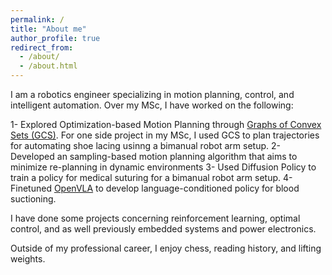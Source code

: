 ```yaml
---
permalink: /
title: "About me"
author_profile: true
redirect_from: 
  - /about/
  - /about.html
---
```


I am a robotics engineer specializing in motion planning, control, and intelligent automation. Over my MSc, I have worked on the following:

1- Explored Optimization-based Motion Planning through [Graphs of Convex Sets (GCS)](https://arxiv.org/abs/2205.04422). For one side project in my MSc, I used GCS to plan trajectories for automating shoe lacing usinng a bimanual robot arm setup.
2- Developed an sampling-based motion planning algorithm that aims to minimize re-planning in dynamic environments
3- Used Diffusion Policy to train a policy for medical suturing for a bimanual robot arm setup.
4- Finetuned [OpenVLA](https://openvla.github.io/) to develop language-conditioned policy for blood suctioning.

I have done some projects concerning reinforcement learning, optimal control, and as well previously embedded systems and power electronics.

Outside of my professional career, I enjoy chess, reading history, and lifting weights.